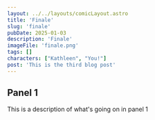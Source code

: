 ```yaml
---
layout: ../../layouts/comicLayout.astro
title: 'Finale'
slug: 'finale'
pubDate: 2025-01-03 
description: 'Finale'
imageFile: 'finale.png'
tags: []
characters: ["Kathleen", "You!"]
post: 'This is the third blog post'
---
```


## Panel 1
This is a description of what's going on in panel 1

